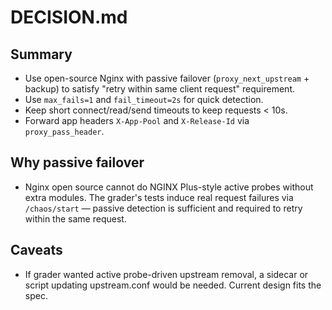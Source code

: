 # DECISION.md

## Summary
- Use open-source Nginx with passive failover (`proxy_next_upstream` + backup) to satisfy "retry within same client request" requirement.
- Use `max_fails=1` and `fail_timeout=2s` for quick detection.
- Keep short connect/read/send timeouts to keep requests < 10s.
- Forward app headers `X-App-Pool` and `X-Release-Id` via `proxy_pass_header`.

## Why passive failover
- Nginx open source cannot do NGINX Plus-style active probes without extra modules. The grader's tests induce real request failures via `/chaos/start` — passive detection is sufficient and required to retry within the same request.

## Caveats
- If grader wanted active probe-driven upstream removal, a sidecar or script updating upstream.conf would be needed. Current design fits the spec.
